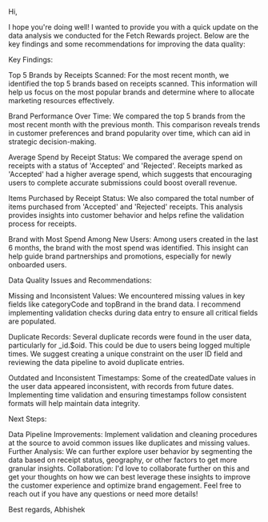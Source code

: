 Hi,

I hope you're doing well! I wanted to provide you with a quick update on the data analysis we conducted for the Fetch Rewards project. Below are the key findings and some recommendations for improving the data quality:

Key Findings:

Top 5 Brands by Receipts Scanned: For the most recent month, we identified the top 5 brands based on receipts scanned. This information will help us focus on the most popular brands and determine where to allocate marketing resources effectively.

Brand Performance Over Time: We compared the top 5 brands from the most recent month with the previous month. This comparison reveals trends in customer preferences and brand popularity over time, which can aid in strategic decision-making.

Average Spend by Receipt Status: We compared the average spend on receipts with a status of 'Accepted' and 'Rejected'. Receipts marked as 'Accepted' had a higher average spend, which suggests that encouraging users to complete accurate submissions could boost overall revenue.

Items Purchased by Receipt Status: We also compared the total number of items purchased from 'Accepted' and 'Rejected' receipts. This analysis provides insights into customer behavior and helps refine the validation process for receipts.

Brand with Most Spend Among New Users: Among users created in the last 6 months, the brand with the most spend was identified. This insight can help guide brand partnerships and promotions, especially for newly onboarded users.

Data Quality Issues and Recommendations:

Missing and Inconsistent Values: We encountered missing values in key fields like categoryCode and topBrand in the brand data. I recommend implementing validation checks during data entry to ensure all critical fields are populated.

Duplicate Records: Several duplicate records were found in the user data, particularly for _id.$oid. This could be due to users being logged multiple times. We suggest creating a unique constraint on the user ID field and reviewing the data pipeline to avoid duplicate entries.

Outdated and Inconsistent Timestamps: Some of the createdDate values in the user data appeared inconsistent, with records from future dates. Implementing time validation and ensuring timestamps follow consistent formats will help maintain data integrity.

Next Steps:

Data Pipeline Improvements: Implement validation and cleaning procedures at the source to avoid common issues like duplicates and missing values.
Further Analysis: We can further explore user behavior by segmenting the data based on receipt status, geography, or other factors to get more granular insights.
Collaboration: I'd love to collaborate further on this and get your thoughts on how we can best leverage these insights to improve the customer experience and optimize brand engagement.
Feel free to reach out if you have any questions or need more details!

Best regards,
Abhishek
